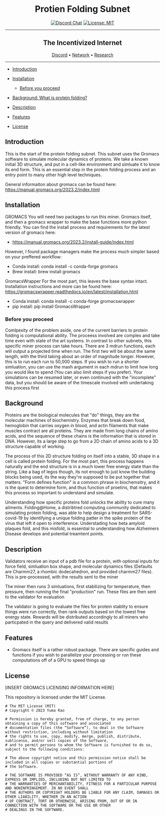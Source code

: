 <div align="center">

# **Protien Folding Subnet** <!-- omit in toc -->
[![Discord Chat](https://img.shields.io/discord/308323056592486420.svg)](https://discord.gg/bittensor)
[![License: MIT](https://img.shields.io/badge/License-MIT-yellow.svg)](https://opensource.org/licenses/MIT) 

---

## The Incentivized Internet <!-- omit in toc -->

[Discord](https://discord.gg/bittensor) • [Network](https://taostats.io/) • [Research](https://bittensor.com/whitepaper)
</div>

---
- [Introduction](#introduction)
- [Installation](#installation)
  - [Before you proceed](#before-you-proceed)
- [Background: What is protein folding?](#background)
- [Description](#description)
- [Features](#features)

- [License](#license)



## Introduction

  This is the start of the protein folding subnet. This subnet uses the Gromacs software to simulate molecular dynamics of proteins. We take a known initial 3D structure, and put in a cell-like environment and simluate it to know its end form. This is an essential step in the protein folding process and an entry point to many other high level techniques.

General informaiton about gromacs can be found here: https://manual.gromacs.org/2023.2/index.html


## Installation
GROMACS
You will need two packages to run this miner. Gromacs itself, and then a gromacs wrapper to make the base functions more python friendly. You can find the install process and requirements for the latest version of gromacs here:
- https://manual.gromacs.org/2023.2/install-guide/index.html

However, I found package managers make the process much simpler based on your preffered workflow:
- Conda install: conda install -c conda-forge gromacs
- Brew install: brew install gromacs

GromacsWrapper
For the most part, this leaves the base syntax intact. Installation instructions and more can be found here: https://gromacswrapper.readthedocs.io/en/latest/installation.html
- Conda install: conda install -c conda-forge gromacswrapper
- pip install: pip install GromacsWrapper


### Before you proceed

  Comlpexity of the problem aside, one of the current barriers to protein folding is computational ability. The proceess involved are complex and take time even with state of the art systems. In contrast to other subnets, this specific miner process can take hours. There are 3 mdrun functions, each will output a projected time when run. The first two will be about the same length, with the third taking about an order of magnitude longer. However, this is to run each run to 50,000 steps. If you wish to run a shorter simluation, you can use the maxh argument in each mdrun to limit how long you would like to spend (You can also limit steps if you prefer). Your simulations can be resumed later, or even continued with the "incomplete" data, but you should be aware of the timescale involved with undertaking this process first
  
  
## Background  
  
  Proteins are the biological molecules that "do" things, they are the molecular machines of biochemistry. Enzymes that break down food, hemoglobin that carries oxygen in blood, and actin filaments that make muscles contract are all proteins. They are made from long chains of amino acids, and the sequence of these chains is the information that is stored in DNA. However, its a large step to go from a 2D chain of amino acids to a 3D structure capable of working. 

  The process of this 2D structure folding on itself into a stable, 3D shape in a cell is called protein folding. For the most part, this process happens naturally and the end structure is in a much lower free energy state than the string. Like a bag of legos though, its not enough to just know the building blocks being used, its the way they're supposed to be put together that matters. "Form defines function" is a common phrase in biochemsitry, and it is the quest to determine form, and thus function of proetins, that makes this process so important to understand and simulate. 

  Understanding how specific proteins fold unlocks the ability to cure many ailments. Folding@Home, a distribtred computing community dedicated to simulating protein folding, was able to help design a treatment for SARS-covid-19 by identifying a unique folding patter in the spike protein of the virus that left it open to interference. Understading how beta amyloid plaques fold, and this misfold, is essential to understanding how Alzheimers Disease develops and potential treamtent points.


## Description

Validators receive an input of a pdb file for a protein, with optional inputs for force field, simluation box shape, and molecular dynamics files (Defaults are Charmm27, a rhombic dodecahedron, and provided charmm27 files). This is pre-processed, with the results sent to the miner

The miner then runs 3 simluations, first stabilizing for temperature, then pressure, then running the final "production" run. These files are then sent to the validator for evaluation

The validator is going to evaluate the files for protein stablity to ensure things were run correctly, then rank outputs based on the lowest free energy state. Rewards will be distributed accordingly to all miners who particpated in the query and delivered valid results



## Features

- Gromacs itself is a rather robust package. There are specific guides and functions if you wish to parallelize your processing or run these computations off of a GPU to speed things up





## License

[INSERT GROMACS LICENSING INFORMATION HERE]



This repository is licensed under the MIT License.
```text
# The MIT License (MIT)
# Copyright © 2023 Yuma Rao

# Permission is hereby granted, free of charge, to any person obtaining a copy of this software and associated
# documentation files (the “Software”), to deal in the Software without restriction, including without limitation
# the rights to use, copy, modify, merge, publish, distribute, sublicense, and/or sell copies of the Software,
# and to permit persons to whom the Software is furnished to do so, subject to the following conditions:

# The above copyright notice and this permission notice shall be included in all copies or substantial portions of
# the Software.

# THE SOFTWARE IS PROVIDED “AS IS”, WITHOUT WARRANTY OF ANY KIND, EXPRESS OR IMPLIED, INCLUDING BUT NOT LIMITED TO
# THE WARRANTIES OF MERCHANTABILITY, FITNESS FOR A PARTICULAR PURPOSE AND NONINFRINGEMENT. IN NO EVENT SHALL
# THE AUTHORS OR COPYRIGHT HOLDERS BE LIABLE FOR ANY CLAIM, DAMAGES OR OTHER LIABILITY, WHETHER IN AN ACTION
# OF CONTRACT, TORT OR OTHERWISE, ARISING FROM, OUT OF OR IN CONNECTION WITH THE SOFTWARE OR THE USE OR OTHER
# DEALINGS IN THE SOFTWARE.
```
